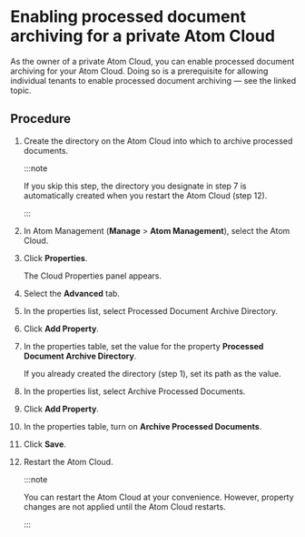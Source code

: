 # Enabling processed document archiving for a private Atom Cloud 

<head>
  <meta name="guidename" content="Integration"/>
  <meta name="context" content="GUID-654577b2-4aa2-4841-9fbf-afd895cae19e"/>
</head>


As the owner of a private Atom Cloud, you can enable processed document archiving for your Atom Cloud. Doing so is a prerequisite for allowing individual tenants to enable processed document archiving — see the linked topic.

## Procedure

1.  Create the directory on the Atom Cloud into which to archive processed documents.

    :::note

    If you skip this step, the directory you designate in step 7 is automatically created when you restart the Atom Cloud \(step 12\).

    :::

2.  In Atom Management \(**Manage** \> **Atom Management**\), select the Atom Cloud.

3.  Click **Properties**.

    The Cloud Properties panel appears.

4.  Select the **Advanced** tab.

5.  In the properties list, select Processed Document Archive Directory.

6.  Click **Add Property**.

7.  In the properties table, set the value for the property **Processed Document Archive Directory**.

    If you already created the directory \(step 1\), set its path as the value.

8.  In the properties list, select Archive Processed Documents.

9.  Click **Add Property**.

10. In the properties table, turn on **Archive Processed Documents**.

11. Click **Save**.

12. Restart the Atom Cloud.

    :::note

    You can restart the Atom Cloud at your convenience. However, property changes are not applied until the Atom Cloud restarts.

    :::